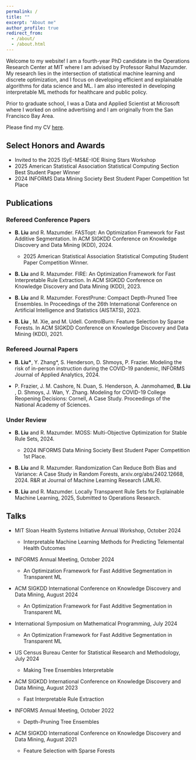 ```yaml
---
permalink: /
title: ""
excerpt: "About me"
author_profile: true
redirect_from:
  - /about/
  - /about.html
---
```

Welcome to my website! I am a fourth-year PhD candidate in the Operations Research Center at MIT where I am advised by Professor Rahul Mazumder. My research lies in the intersection of statistical machine learning and discrete optimization, and I focus on developing efficient and explainable algorithms for data science and ML. I am also interested in developing interpretable ML methods for healthcare and public policy.

Prior to graduate school, I was a Data and Applied Scientist at Microsoft where I worked on online advertising and I am originally from the San Francisco Bay Area.

Please find my CV [here](files/cvbrian.pdf).

## Select Honors and Awards
- Invited to the 2025 ISyE-MS&E-IOE Rising Stars Workshop 
- 2025 American Statistical Association Statistical Computing Section Best Student Paper Winner
- 2024 INFORMS Data Mining Society Best Student Paper Competition 1st Place

## Publications


### Refereed Conference Papers

- **B. Liu**  and R. Mazumder. FASTopt: An Optimization Framework for Fast Additive Segmentation. In ACM SIGKDD Conference on Knowledge Discovery and Data Mining (KDD), 2024.
  - 2025 American Statistical Association Statistical Computing Student Paper Competition Winner.

- **B. Liu**  and R. Mazumder. FIRE: An Optimization Framework for Fast Interpretable Rule Extraction. In ACM SIGKDD Conference on Knowledge Discovery and Data Mining (KDD), 2023.
  
- **B. Liu**  and R. Mazumder. ForestPrune: Compact Depth-Pruned Tree Ensembles. In Proceedings of the 26th International Conference on Artificial Intelligence and Statistics (AISTATS), 2023.
  
- **B. Liu** , M. Xie, and M. Udell. ControlBurn: Feature Selection by Sparse Forests. In ACM SIGKDD Conference on Knowledge Discovery and Data Mining (KDD), 2021.

### Refereed Journal Papers
- **B. Liu\***, Y. Zhang\*, S. Henderson, D. Shmoys, P. Frazier. Modeling the risk of in-person instruction during the COVID-19 pandemic, INFORMS Journal of Applied Analytics, 2024.
  
- P. Frazier, J. M. Cashore, N. Duan, S. Henderson, A. Janmohamed, **B. Liu** , D. Shmoys, J. Wan, Y. Zhang.
Modeling for COVID-19 College Reopening Decisions: Cornell, A Case Study. Proceedings of the National Academy of Sciences.


### Under Review
- **B. Liu**  and R. Mazumder. MOSS: Multi-Objective Optimization for Stable Rule Sets, 2024.
  - 2024 INFORMS Data Mining Society Best Student Paper Competition 1st Place.
   
- **B. Liu**  and R. Mazumder. Randomization Can Reduce Both Bias and Variance: A Case Study in Random Forests, arxiv.org/abs/2402.12668, 2024. R&R at Journal of Machine Learning Research (JMLR).

- **B. Liu** and R. Mazumder. Locally Transparent Rule Sets for Explainable Machine Learning, 2025, Submitted to Operations Research.

## Talks

- MIT Sloan Health Systems Initiative Annual Workshop, October 2024
  - Interpretable Machine Learning Methods for Predicting Telemental Health Outcomes

- INFORMS Annual Meeting, October 2024
  - An Optimization Framework for Fast Additive Segmentation in Transparent ML	

- ACM SIGKDD International Conference on Knowledge Discovery and Data Mining, August 2024
  - An Optimization Framework for Fast Additive Segmentation in Transparent ML	

- International Symposium on Mathematical Programming, July 2024
  - An Optimization Framework for Fast Additive Segmentation in Transparent ML	

- US Census Bureau Center for Statistical Research and Methodology, July 2024
  - Making Tree Ensembles Interpretable

- ACM SIGKDD International Conference on Knowledge Discovery and Data Mining, August 2023
  - Fast Interpretable Rule Extraction	

- INFORMS Annual Meeting, October 2022
  - Depth-Pruning Tree Ensembles

- ACM SIGKDD International Conference on Knowledge Discovery and Data Mining, August 2021
  - Feature Selection with Sparse Forests




